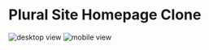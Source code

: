 # Plural Site Homepage Clone

![desktop view](https://raw.github.com/Hanan-Karam/plural-site-home-clone/main/screenshots/desktop-view.png)
![mobile view](https://raw.github.com/Hanan-Karam/plural-site-home-clone/main/screenshots/nobile-view.png)
